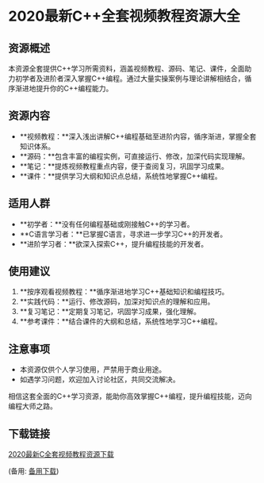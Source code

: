  # 2020最新C++全套视频教程资源大全

 ## 资源概述

 本资源全套提供C++学习所需资料，涵盖视频教程、源码、笔记、课件，全面助力初学者及进阶者深入掌握C++编程。通过大量实操案例与理论讲解相结合，循序渐进地提升你的C++编程能力。

 ## 资源内容

 - **视频教程：**深入浅出讲解C++编程基础至进阶内容，循序渐进，掌握全套知识体系。
 - **源码：**包含丰富的编程实例，可直接运行、修改，加深代码实现理解。
 - **笔记：**提炼视频教程重点内容，便于查阅复习，巩固学习成果。
 - **课件：**提供学习大纲和知识点总结，系统性地掌握C++编程。

 ## 适用人群

 - **初学者：**没有任何编程基础或刚接触C++的学习者。
 - **C语言学习者：**已掌握C语言，寻求进一步学习C++的开发者。
 - **进阶学习者：**欲深入探索C++，提升编程技能的开发者。

 ## 使用建议

 1. **按序观看视频教程：**循序渐进地学习C++基础知识和编程技巧。
 2. **实践代码：**运行、修改源码，加深对知识点的理解和应用。
 3. **复习笔记：**定期复习笔记，巩固学习成果，强化理解。
 4. **参考课件：**结合课件的大纲和总结，系统性地学习C++编程。

 ## 注意事项

 - 本资源仅供个人学习使用，严禁用于商业用途。
 - 如遇学习问题，欢迎加入讨论社区，共同交流解决。

 相信这套全面的C++学习资源，能助你高效掌握C++编程，提升编程技能，迈向编程大师之路。

 ## 下载链接
 [2020最新C全套视频教程资源下载](https://pan.quark.cn/s/91bd58433f2f) 

 (备用: [备用下载](https://pan.baidu.com/s/1-UkoWMe9CDfXYt5cBbkThA?pwd=1234))
